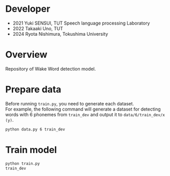 
# Developer
- 2021 Yuki SENSUI, TUT Speech language processing Laboratory
- 2022 Takaaki Uno, TUT
- 2024 Ryota Nishimura, Tokushima University

# Overview
Repository of Wake Word detection model.

# Prepare data
Before running `train.py`, you need to generate each dataset.  
For example, the following command will generate a dataset for detecting words with 6 phonemes from `train_dev` and output it to `data/6/train_dev/x (y)`.

```bash
python data.py 6 train_dev
```

# Train model
```bash
python train.py
train_dev
```